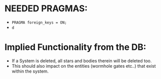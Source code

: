 # NEEDED PRAGMAS:
- `PRAGMA foreign_keys = ON;`
- `d`

# Implied Functionality from the DB:
- If a System is deleted, all stars and bodies therein will be deleted too.
- This should also impact on the entities (wormhole gates etc..) that exist within the system.
